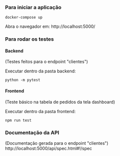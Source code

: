 ### Para iniciar a aplicação

```
docker-compose up
```

Abra o navegador em: http://localhost:5000/

### Para rodar os testes

#### Backend

(Testes feitos para o endpoint "clientes")

Executar dentro da pasta backend:

```
python -m pytest
```

#### Frontend

(Teste básico na tabela de pedidos da tela dashboard)

Executar dentro da pasta frontend:

```
npm run test
```

### Documentação da API

(Documentação gerada para o endpoint "clientes")
http://localhost:5000/api/spec.html#!/spec
